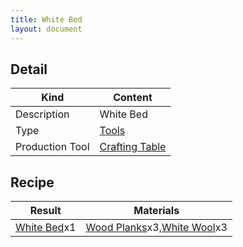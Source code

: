 ```yaml
---
title: White Bed
layout: document
---
```

## Detail

|Kind|Content|
|---|---|
|Description|White Bed|
|Type|[Tools](Tools)|
|Production Tool|[Crafting Table](Crafting_Table)|

## Recipe

|Result|Materials|
|---|---|
|[White Bed](White_Bed)x1|[Wood Planks](Wood_Planks)x3,[White Wool](White_Wool)x3|
